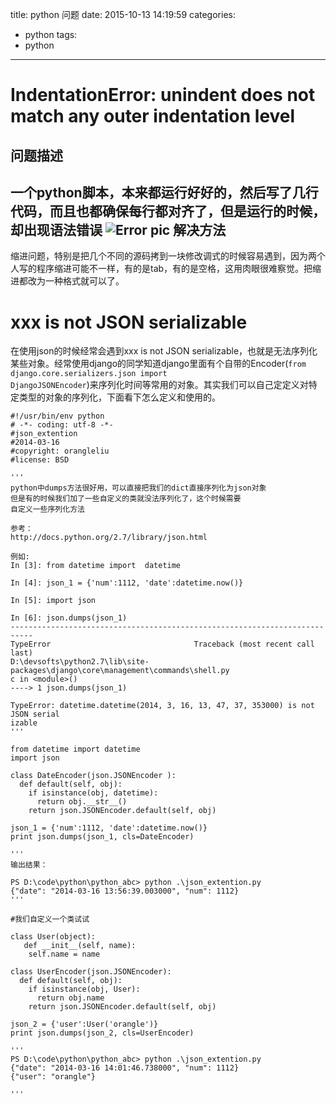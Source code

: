 title: python 问题
date: 2015-10-13 14:19:59
categories:
- python
tags:
- python
---

IndentationError: unindent does not match any outer indentation level
=============
问题描述
-------------
一个python脚本，本来都运行好好的，然后写了几行代码，而且也都确保每行都对齐了，但是运行的时候，却出现语法错误
![Error pic](http://huangyan.qiniudn.com/tab_error.png)
解决方法
-------------
缩进问题，特别是把几个不同的源码拷到一块修改调式的时候容易遇到，因为两个人写的程序缩进可能不一样，有的是tab，有的是空格，这用肉眼很难察觉。把缩进都改为一种格式就可以了。


xxx  is not JSON serializable
=============
在使用json的时候经常会遇到xxx  is not JSON serializable，也就是无法序列化某些对象。经常使用django的同学知道django里面有个自带的Encoder(<code>from django.core.serializers.json import DjangoJSONEncoder</code>)来序列化时间等常用的对象。其实我们可以自己定定义对特定类型的对象的序列化，下面看下怎么定义和使用的。
```
#!/usr/bin/env python
# -*- coding: utf-8 -*-
#json_extention
#2014-03-16
#copyright: orangleliu
#license: BSD

'''
python中dumps方法很好用，可以直接把我们的dict直接序列化为json对象
但是有的时候我们加了一些自定义的类就没法序列化了，这个时候需要
自定义一些序列化方法

参考：
http://docs.python.org/2.7/library/json.html

例如:
In [3]: from datetime import  datetime

In [4]: json_1 = {'num':1112, 'date':datetime.now()}

In [5]: import json

In [6]: json.dumps(json_1)
---------------------------------------------------------------------------
TypeError								 Traceback (most recent call last)
D:\devsofts\python2.7\lib\site-packages\django\core\management\commands\shell.py
c in <module>()
----> 1 json.dumps(json_1)

TypeError: datetime.datetime(2014, 3, 16, 13, 47, 37, 353000) is not JSON serial
izable
'''
```
```
from datetime import datetime
import json

class DateEncoder(json.JSONEncoder ):
  def default(self, obj):
    if isinstance(obj, datetime):
      return obj.__str__()
    return json.JSONEncoder.default(self, obj)

json_1 = {'num':1112, 'date':datetime.now()}
print json.dumps(json_1, cls=DateEncoder)

'''
输出结果：

PS D:\code\python\python_abc> python .\json_extention.py
{"date": "2014-03-16 13:56:39.003000", "num": 1112}
'''
```
```
#我们自定义一个类试试

class User(object):
   def __init__(self, name):
    self.name = name

class UserEncoder(json.JSONEncoder):
  def default(self, obj):
    if isinstance(obj, User):
      return obj.name
    return json.JSONEncoder.default(self, obj)

json_2 = {'user':User('orangle')}
print json.dumps(json_2, cls=UserEncoder)

'''
PS D:\code\python\python_abc> python .\json_extention.py
{"date": "2014-03-16 14:01:46.738000", "num": 1112}
{"user": "orangle"}

'''
```